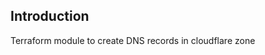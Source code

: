 ## Introduction
Terraform module to create DNS records in cloudflare zone

<!-- BEGIN_TF_DOCS -->
<!-- END_TF_DOCS -->

